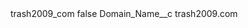 <?xml version="1.0" encoding="UTF-8"?>
<CustomMetadata xmlns="http://soap.sforce.com/2006/04/metadata" xmlns:xsi="http://www.w3.org/2001/XMLSchema-instance" xmlns:xsd="http://www.w3.org/2001/XMLSchema">
    <label>trash2009_com</label>
    <protected>false</protected>
    <values>
        <field>Domain_Name__c</field>
        <value xsi:type="xsd:string">trash2009.com</value>
    </values>
</CustomMetadata>
